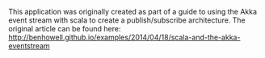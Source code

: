 This application was originally created as part of a guide to using the Akka event stream with scala to create a publish/subscribe architecture. The original article can be found here: http://benhowell.github.io/examples/2014/04/18/scala-and-the-akka-eventstream
